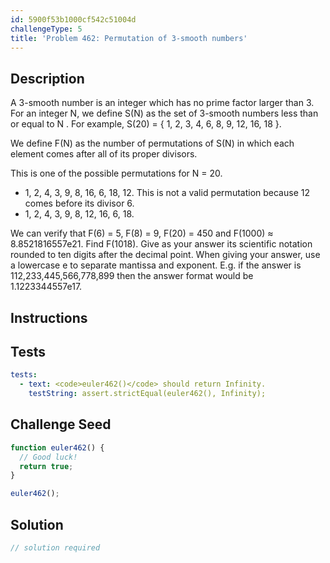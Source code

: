 ```yaml
---
id: 5900f53b1000cf542c51004d
challengeType: 5
title: 'Problem 462: Permutation of 3-smooth numbers'
---
```


## Description
<section id='description'>
A 3-smooth number is an integer which has no prime factor larger than 3. For an integer N, we define S(N) as the set of 3-smooth numbers less than or equal to N . For example, S(20) = { 1, 2, 3, 4, 6, 8, 9, 12, 16, 18 }.


We define F(N) as the number of permutations of S(N) in which each element comes after all of its proper divisors.


This is one of the possible permutations for N = 20.
- 1, 2, 4, 3, 9, 8, 16, 6, 18, 12.
This is not a valid permutation because 12 comes before its divisor 6.
- 1, 2, 4, 3, 9, 8, 12, 16, 6, 18.


We can verify that F(6) = 5, F(8) = 9, F(20) = 450 and F(1000) ≈ 8.8521816557e21.
Find F(1018). Give as your answer its scientific notation rounded to ten digits after the decimal point.
When giving your answer, use a lowercase e to separate mantissa and exponent. E.g. if the answer is 112,233,445,566,778,899 then the answer format would be 1.1223344557e17.
</section>

## Instructions
<section id='instructions'>

</section>

## Tests
<section id='tests'>

```yml
tests:
  - text: <code>euler462()</code> should return Infinity.
    testString: assert.strictEqual(euler462(), Infinity);

```

</section>

## Challenge Seed
<section id='challengeSeed'>

<div id='js-seed'>

```js
function euler462() {
  // Good luck!
  return true;
}

euler462();
```

</div>



</section>

## Solution
<section id='solution'>

```js
// solution required
```
</section>
